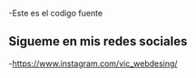 -Este es el codigo fuente

## Sigueme en mis redes sociales

-https://www.instagram.com/vic_webdesing/
